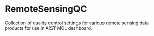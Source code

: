 # RemoteSensingQC
Collection of quality control settings for various remote sensing data products for use in AIST MOL dashboard.
